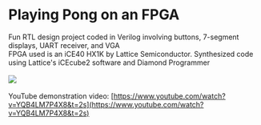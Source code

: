 # Playing Pong on an FPGA
Fun RTL design project coded in Verilog involving buttons, 7-segment displays, UART receiver, and VGA \
FPGA used is an iCE40 HX1K by Lattice Semiconductor. Synthesized code using Lattice's iCEcube2 software and Diamond Programmer \
\
![](https://github.com/tylerchang/FPGA_Pong/blob/main/pong_fpga.gif)\
\
YouTube demonstration video: [https://www.youtube.com/watch?v=YQB4LM7P4X8&t=2s](https://www.youtube.com/watch?v=YQB4LM7P4X8&t=2s)
